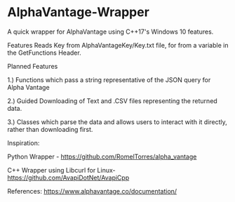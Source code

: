 # AlphaVantage-Wrapper
A quick wrapper for AlphaVantage using C++17's Windows 10 features.

Features
Reads Key from AlphaVantageKey/Key.txt file, for from a variable in the GetFunctions Header.

Planned Features

1.) Functions which pass a string representative of the JSON query for Alpha Vantage

2.) Guided Downloading of Text and .CSV files representing the returned data.

3.) <Maybe> Classes which parse the data and allows users to interact with it directly, rather than downloading first.

Inspiration:

Python Wrapper - https://github.com/RomelTorres/alpha_vantage

C++ Wrapper using Libcurl for Linux- https://github.com/AvapiDotNet/AvapiCpp

References:
https://www.alphavantage.co/documentation/
